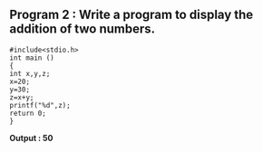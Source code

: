 ## Program 2 : Write a program to display the addition of two numbers.
```
#include<stdio.h>
int main ()
{
int x,y,z;
x=20;
y=30;
z=x+y;
printf("%d",z);
return 0;
}
```
**Output : 50**
